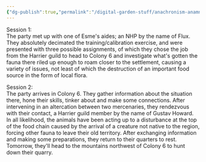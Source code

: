 ```yaml
---
{"dg-publish":true,"permalink":"/digital-garden-stuff/anachronism-anamnesis-session-summaries/"}
---
```


Session 1:  
The party met up with one of Esme's aides; an NHP by the name of Flux. They absolutely decimated the training/calibration exercise, and were presented with three possible assignments, of which they chose the job from the Harrier guild to head to Colony 6 and investigate what's gotten the fauna there riled up enough to roam closer to the settlement, causing a variety of issues, not least of which the destruction of an important food source in the form of local flora.

Session 2:  
The party arrives in Colony 6. They gather information about the situation there, hone their skills, tinker about and make some connections. After intervening in an altercation between two mercenaries, they rendezvous with their contact, a Harrier guild member by the name of Gustav Howard. In all likelihood, the animals have been acting up to a disturbance at the top of the food chain caused by the arrival of a creature not native to the region, forcing other fauna to leave their old territory. After exchanging information and making some preparations, they return to their quarters to rest. Tomorrow, they'll head to the mountains northwest of Colony 6 to hunt down their quarry.

